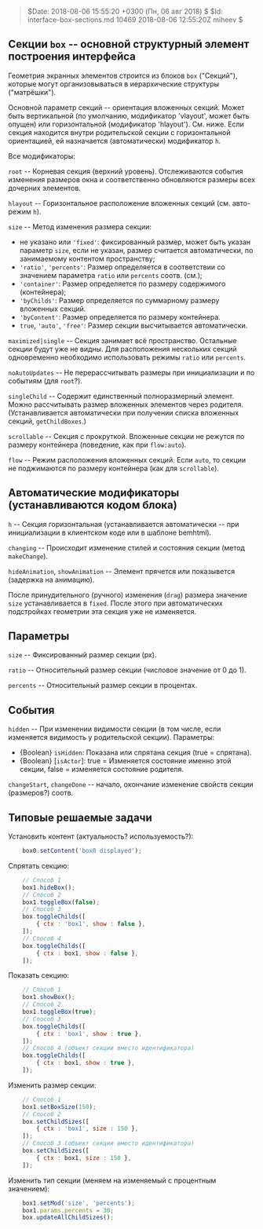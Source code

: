 > $Date: 2018-08-06 15:55:20 +0300 (Пн, 06 авг 2018) $
> $Id: interface-box-sections.md 10469 2018-08-06 12:55:20Z miheev $

Секции `box` -- основной структурный элемент построения интерфейса
------------------------------------------------------------------

Геометрия экранных элементов строится из блоков `box` ("Секций"), которые могут организовываться в иерархические структуры ("матрёшки").

Основной параметр секций -- ориентация вложенных секций. Может быть вертикальной (по умолчанию, модификатор 'vlayout', может быть опущен) или горизонтальной (модификатор 'hlayout'). См. ниже. Если секция находится внутри родительской секции с горизонтальной ориентацией, ей назначается (автоматически) модификатор `h`.

Все модификаторы:

`root` -- Корневая секция (верхний уровень). Отслеживаются события изменения
размеров окна и соответственно обновляются размеры всех дочерних элементов.

`hlayout` -- Горизонтальное расположение вложенных секций (см. авто-режим `h`).

`size` -- Метод изменения размера секции:
- не указано или `'fixed'`: фиксированный размер, может быть указан параметр
  `size`, если не указан, размер считается автоматически, по занимаемому
  контентом пространству;
- `'ratio'`, `'percents'`: Размер определяется в соответствии со значением
  параметра `ratio` или `percents` соотв. (см.);
- `'container'`: Размер определяется по размеру содержимого (контейнера);
- `'byChilds'`: Размер определяется по суммарному размеру вложенных секций.
- `'byContent'`: Размер определяется по размеру контейнера.
- `true`, `'auto'`, `'free'`: Размер секции высчитывается автоматически.

`maximized|single` -- Секция занимает всё пространство. Остальные секции будут уже не
видны. Для расположения нескольких секций одновременно необходимо использовать
режимы `ratio` или `percents`.

`noAutoUpdates` -- Не перерассчитывать размеры при инициализации и по событиям (для `root`?).

`singleChild` -- Содержит единственный полноразмерный элемент. Можно рассчитывать размер вложенных элементов через родителя. (Устанавливается автоматически при получении списка вложенных секций, `getChildBoxes`.)

`scrollable` -- Секция с прокруткой. Вложенные секции не режутся по размеру контейнера (поведение, как при `flow:auto`).

`flow` -- Режим расположения вложенных секций. Если `auto`, то секции не поджимаются по размеру контейнера (как для `scrollable`).

Автоматические модификаторы (устанавливаются кодом блока)
---------------------------------------------------------

`h` -- Секция горизонтальная (устанавливается автоматически -- при
инициализации в клиентском коде или в шаблоне bemhtml).

`changing` -- Происходит изменение стилей и состояния секции (метод
`makeChange`).

`hideAnimation`, `showAnimation` -- Элемент прячется или показывется (задержка
на анимацию).

После принудительного (ручного) изменения (`drag`) размера значение `size`
устанавливается в `fixed`. После этого при автоматических подстройках геометрии
эта секция уже не изменяется.

Параметры
---------

`size` -- Фиксированный размер секции (px).

`ratio` -- Относительный размер секции (числовое значение от 0 до 1).

`percents` -- Относительный размер секции в процентах.

События
-------

`hidden` -- При изменении видимости секции (в том числе, если изменяется видимость у родительской секции). Параметры:
- {Boolean} `isHidden`: Показана или спрятана секция (true = спрятана).
- {Boolean} [`isActor`]: true = Изменяется состояние именно этой секции, false = изменяется состояние родителя.

`changeStart`, `changeDone` -- начало, окончание изменение свойств секции (размеров?) соотв.

Типовые решаемые задачи
-----------------------

Установить контент (актуальность? используемость?):
```javascript
    box0.setContent('box0 displayed');
```

Спрятать секцию:
```javascript
    // Способ 1
    box1.hideBox();
    // Способ 2
    box1.toggleBox(false);
    // Способ 3
    box.toggleChilds([
        { ctx : 'box1', show : false },
    ]);
    // Способ 4
    box.toggleChilds([
        { ctx : box1, show : false },
    ]);
```

Показать секцию:
```javascript
    // Способ 1
    box1.showBox();
    // Способ 2
    box1.toggleBox(true);
    // Способ 3
    box.toggleChilds([
        { ctx : 'box1', show : true },
    ]);
    // Способ 4 (объект секции вместо идентификатора)
    box.toggleChilds([
        { ctx : box1, show : true },
    ]);
```

Изменить размер секции:
```javascript
    // Способ 1
    box1.setBoxSize(150);
    // Способ 2
    box.setChildSizes([
        { ctx : 'box1', size : 150 },
    ]);
    // Способ 3 (объект секции вместо идентификатора)
    box.setChildSizes([
        { ctx : box1, size : 150 },
    ]);
```

Изменить тип секции (меняем на изменяемый с процентным значением):
```javascript
    box1.setMod('size', 'percents');
    box1.params.percents = 30;
    box.updateAllChildSizes();
```


